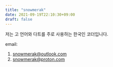 ```yaml
---
title: "snowmerak"
date: 2021-09-19T22:10:30+09:00
draft: false
---
```


저는 고 언어와 다트를 주로 사용하는 한국인 코더입니다.

email:
1. snowmerak@outlook.com
2. snowmerak@proton.com
